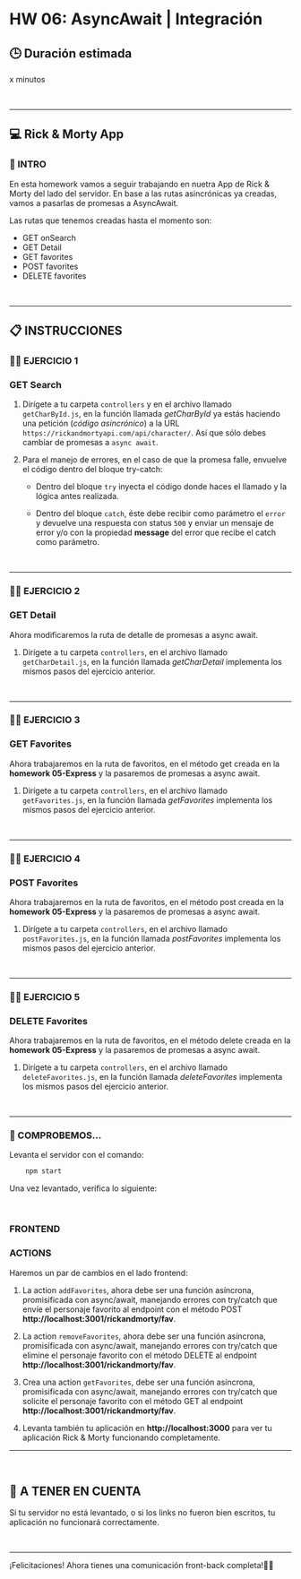 # HW 06: AsyncAwait | Integración

## **🕒 Duración estimada**

x minutos

<br />

---

## **💻 Rick & Morty App**

### **📝 INTRO**

En esta homework vamos a seguir trabajando en nuetra App de Rick & Morty del lado del servidor. En base a las rutas asincrónicas ya creadas, vamos a pasarlas de promesas a AsyncAwait.

Las rutas que tenemos creadas hasta el momento son:

- GET onSearch
- GET Detail
- GET favorites
- POST favorites
- DELETE favorites

<br />

---

## **📋 INSTRUCCIONES**

### **👩‍💻 EJERCICIO 1**

### **GET Search**

1. Dirígete a tu carpeta `controllers` y en el archivo llamado `getCharById.js`, en la función llamada _getCharById_ ya estás haciendo una petición (_código asincrónico_) a la URL `https://rickandmortyapi.com/api/character/`. Así que sólo debes cambiar de promesas a `async await`.

2. Para el manejo de errores, en el caso de que la promesa falle, envuelve el código dentro del bloque try-catch:

   - Dentro del bloque `try` inyecta el código donde haces el llamado y la lógica antes realizada.

   - Dentro del bloque `catch`, éste debe recibir como parámetro el `error` y devuelve una respuesta con status `500` y enviar un mensaje de error y/o con la propiedad **message** del error que recibe el catch como parámetro.

<br />

---

### **👩‍💻 EJERCICIO 2**

### **GET Detail**

Ahora modificaremos la ruta de detalle de promesas a async await.

1. Dirígete a tu carpeta `controllers`, en el archivo llamado `getCharDetail.js`, en la función llamada _getCharDetail_ implementa los mismos pasos del ejercicio anterior.

<br />

---

### **👩‍💻 EJERCICIO 3**

### **GET Favorites**

Ahora trabajaremos en la ruta de favoritos, en el método get creada en la **homework 05-Express** y la pasaremos de promesas a async await.

1. Dirígete a tu carpeta `controllers`, en el archivo llamado `getFavorites.js`, en la función llamada _getFavorites_ implementa los mismos pasos del ejercicio anterior.

<br />

---

### **👩‍💻 EJERCICIO 4**

### **POST Favorites**

Ahora trabajaremos en la ruta de favoritos, en el método post creada en la **homework 05-Express** y la pasaremos de promesas a async await.

1. Dirígete a tu carpeta `controllers`, en el archivo llamado `postFavorites.js`, en la función llamada _postFavorites_ implementa los mismos pasos del ejercicio anterior.

<br />

---

### **👩‍💻 EJERCICIO 5**

### **DELETE Favorites**

Ahora trabajaremos en la ruta de favoritos, en el método delete creada en la **homework 05-Express** y la pasaremos de promesas a async await.

1. Dirígete a tu carpeta `controllers`, en el archivo llamado `deleteFavorites.js`, en la función llamada _deleteFavorites_ implementa los mismos pasos del ejercicio anterior.

<br />

---

### **👀 COMPROBEMOS...**

Levanta el servidor con el comando:

```bash
    npm start
```

Una vez levantado, verifica lo siguiente:

</br >

### **FRONTEND**

### **ACTIONS**

Haremos un par de cambios en el lado frontend:

1. La action `addFavorites`, ahora debe ser una función asíncrona, promisificada con async/await, manejando errores con try/catch que envíe el personaje favorito al endpoint con el método POST **http://localhost:3001/rickandmorty/fav**.

2. La action `removeFavorites`, ahora debe ser una función asíncrona, promisificada con async/await, manejando errores con try/catch que elimine el personaje favorito con el método DELETE al endpoint **http://localhost:3001/rickandmorty/fav**.

3. Crea una action `getFavorites`, debe ser una función asíncrona, promisificada con async/await, manejando errores con try/catch que solicite el personaje favorito con el método GET al endpoint **http://localhost:3001/rickandmorty/fav**.

4. Levanta también tu aplicación en **http://localhost:3000** para ver tu aplicación Rick & Morty funcionando completamente.

---

</br >

## **🚨 A TENER EN CUENTA**

Si tu servidor no está levantado, o si los links no fueron bien escritos, tu aplicación no funcionará correctamente.

</br >

---

¡Felicitaciones! Ahora tienes una comunicación front-back completa!🥳🥳
